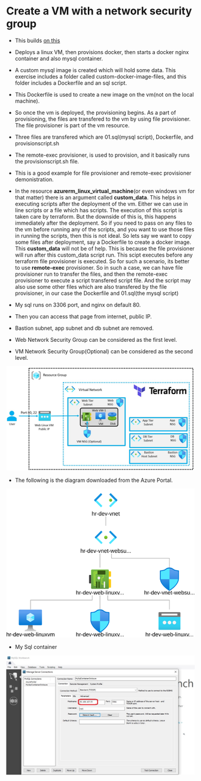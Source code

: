 # Create a VM with a network security group

- This builds [on this](https://github.com/AvtsVivek/Az204WthTerraform/tree/main/src/tf-files/601010-linux-docker-nginx)

- Deploys a linux VM, then provisions docker, then starts a docker nginx container and also mysql container.

- A custom mysql image is created which will hold some data. This exercise includes a folder called custom-docker-image-files, and this folder includes a Dockerfile and an sql script. 
  
- This Dockerfile is used to create a new image on the vm(not on the local machine).
  
- So once the vm is deployed, the provisioning begins. As a part of provisioning, the files are transfered to the vm by using file provisioner. The file provisioner is part of the vm resource. 

- Three files are transfered which are 01.sql(mysql script), Dockerfile, and provisionscript.sh
  
- The remote-exec provisioner, is used to provision, and it basically runs the provisionscript.sh file. 

- This is a good example for file provisioner and remote-exec provisioner demonistration.

- In the resource **azurerm_linux_virtual_machine**(or even windows vm for that matter) there is an argument called **custom_data**.
This helps in executing scripts after the deployment of the vm. Either we can use in line scripts or a file which has scripts.
The execution of this script is taken care by terraform.
But the downside of this is, this happens immediately after the deployment.
So if you need to pass on any files to the vm before running any of the scripts,
and you want to use those files in running the scripts, then this is not ideal. 
So lets say we want to copy some files after deployment, say a Dockerfile to create a docker image.
This **custom_data** will not be of help. This is because the file provisioner will run after this custom_data script run.
This scipt executes before any terraform file provisioner is executed.
So for such a scenario, its better to use **remote-exec** provisioner.
So in such a case, we can have file provisioner run to transfer the files, and then the remote-exec provisioner to execute a script transfered script file. And the script may also use some other files which are also transfered by the file provisioner, in our case the Dockerfile and 01.sql(the mysql script) 

- My sql runs on 3306 port, and nginx on default 80.

- Then you can access that page from internet, public IP.

- Bastion subnet, app subnet and db subnet are removed.

- Web Network Security Group can be considered as the first level.

- VM Network Security Group(Optional) can be considered as the second level.

![The layout](./images/Layout.jpg)

- The following is the diagram downloaded from the Azure Portal.

![The Diagram](./images/topology.svg)

- My Sql container
  
![My Sql](./images/MySqlOnContainer.jpg)  

